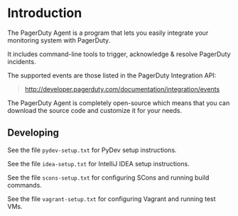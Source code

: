 # Introduction

The PagerDuty Agent is a program that lets you easily integrate your monitoring
system with PagerDuty.

It includes command-line tools to trigger, acknowledge & resolve PagerDuty
incidents.

The supported events are those listed in the PagerDuty Integration API:

> <http://developer.pagerduty.com/documentation/integration/events>

The PagerDuty Agent is completely open-source which means that you can download
the source code and customize it for your needs.


## Developing

See the file `pydev-setup.txt` for PyDev setup instructions.

See the file `idea-setup.txt` for IntelliJ IDEA setup instructions.

See the file `scons-setup.txt` for configuring SCons and running build commands.

See the file `vagrant-setup.txt` for configuring Vagrant and running test VMs.



